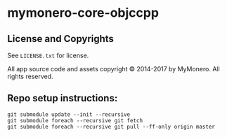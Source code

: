 # mymonero-core-objccpp

## License and Copyrights

See `LICENSE.txt` for license.

All app source code and assets copyright © 2014-2017 by MyMonero. All rights reserved.

## Repo setup instructions:

```
git submodule update --init --recursive
git submodule foreach --recursive git fetch
git submodule foreach --recursive git pull --ff-only origin master
```
